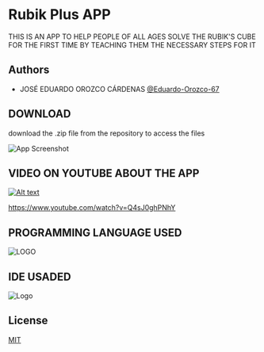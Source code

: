 # Rubik Plus APP

THIS IS AN APP TO HELP PEOPLE OF ALL AGES SOLVE THE RUBIK'S CUBE FOR THE FIRST TIME BY TEACHING THEM THE NECESSARY STEPS FOR IT

## Authors

- JOSÉ EDUARDO OROZCO CÁRDENAS [@Eduardo-Orozco-67](https://github.com/Eduardo-Orozco-67)

## DOWNLOAD

download the .zip file from the repository to access the files

![App Screenshot](https://br.atsit.in/es/wp-content/uploads/2021/06/como-descargar-archivos-y-ver-codigo-desde-github-9.png)

## VIDEO ON YOUTUBE ABOUT THE APP
[![Alt text](https://www.youtube.com/Q4sJ0ghPNhY.jpg)](https://www.youtube.com/watch?v=Q4sJ0ghPNhY)

https://www.youtube.com/watch?v=Q4sJ0ghPNhY

## PROGRAMMING LANGUAGE USED

![LOGO](https://upload.wikimedia.org/wikipedia/commons/thumb/9/9d/Swift_logo.svg/1024px-Swift_logo.svg.png)

## IDE USADED

![Logo](https://developer.apple.com/assets/elements/icons/xcode-cloud/xcode-cloud-128x128_2x.png)

## License

[MIT](https://choosealicense.com/licenses/mit/)
